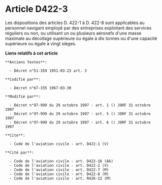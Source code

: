 # Article D422-3

Les dispositions des articles D. 422-1 à D. 422-8 sont applicables au personnel navigant employé par des entreprises
exploitant des services réguliers ou non, ou utilisant un ou plusieurs aéronefs d'une masse maximale au décollage supérieure
ou égale à dix tonnes ou d'une capacité supérieure ou égale à vingt sièges.

**Liens relatifs à cet article**

	**Anciens textes**:

	  - Décret n°51-359 1951-03-23 art. 3

	**Codifié par**:

	  - Décret n°67-335 1967-03-30

	**Modifié par**:

	  - Décret n°97-999 du 29 octobre 1997 - art. 1 () JORF 31 octobre 1997
	  - Décret n°97-999 du 29 octobre 1997 - art. 5 () JORF 31 octobre 1997
	  - Décret n°97-999 du 29 octobre 1997 - art. 6 () JORF 31 octobre 1997

	**Cite**:

	  - Code de l'aviation civile - art. D422-1 (V)

	**Cité par**:

	  - Code de l'aviation civile - art. D422-16 (Ab)
	  - Code de l'aviation civile - art. D422-2 (V)
	  - Code de l'aviation civile - art. D422-7 (M)
	  - Code de l'aviation civile - art. D422-8 (M)
	  - Code de l'aviation civile - art. R426-12 (M)
